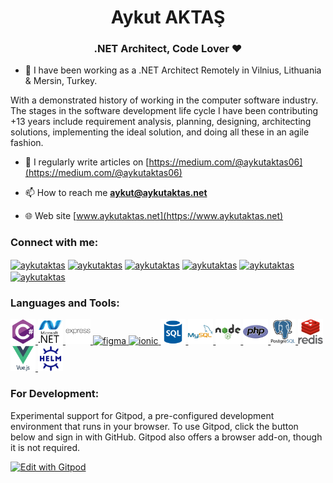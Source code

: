 <h1 align="center">Aykut AKTAŞ</h1>
<h3 align="center">.NET Architect, Code Lover ♥</h3>

- 🔭 I have been working as a .NET Architect Remotely in Vilnius, Lithuania & Mersin, Turkey.

With a demonstrated history of working in the computer software industry. The stages in the software development life cycle I have been contributing +13 years include requirement analysis, planning, designing, architecting solutions, implementing the ideal solution, and doing all these in an agile fashion.

- 📝 I regularly write articles on [https://medium.com/@aykutaktas06](https://medium.com/@aykutaktas06)

- 📫 How to reach me **aykut@aykutaktas.net**

- 🌐 Web site [www.aykutaktas.net](https://www.aykutaktas.net)

<h3 align="left">Connect with me:</h3>
<p align="left">
<a href="https://www.linkedin.com/in/aykut-aktas" target="blank"><img align="center" src="https://cdn.jsdelivr.net/npm/simple-icons@3.0.1/icons/linkedin.svg" alt="aykutaktas" height="30" width="40" /></a>
<a href="https://www.facebook.com/aaykutaktas" target="blank"><img align="center" src="https://cdn.jsdelivr.net/npm/simple-icons@3.0.1/icons/facebook.svg" alt="aykutaktas" height="30" width="40" /></a>
<a href="https://twitter.com/Aykut__Aktas" target="blank"><img align="center" src="https://cdn.jsdelivr.net/npm/simple-icons@3.0.1/icons/twitter.svg" alt="aykutaktas" height="30" width="40" /></a>
<a href="https://www.instagram.com/ayk.aktas" target="blank"><img align="center" src="https://cdn.jsdelivr.net/npm/simple-icons@3.0.1/icons/instagram.svg" alt="aykutaktas" height="30" width="40" /></a>
<a href="https://www.youtube.com/c/AykutAktasGoogle" target="blank"><img align="center" src="https://cdn.jsdelivr.net/npm/simple-icons@3.0.1/icons/youtube.svg" alt="aykutaktas" height="30" width="40" /></a>
<a href="https://medium.com/@aykutaktas06" target="blank"><img align="center" src="https://cdn.jsdelivr.net/npm/simple-icons@3.0.1/icons/medium.svg" alt="aykutaktas" height="30" width="40" /></a>
</p>

<h3 align="left">Languages and Tools:</h3>
<p align="left"> <a href="https://www.w3schools.com/cs/" target="_blank"> <img src="https://raw.githubusercontent.com/devicons/devicon/master/icons/csharp/csharp-original.svg" alt="csharp" width="40" height="40"/> </a> <a href="https://dotnet.microsoft.com/" target="_blank"> <img src="https://raw.githubusercontent.com/devicons/devicon/master/icons/dot-net/dot-net-original-wordmark.svg" alt="dotnet" width="40" height="40"/> </a> <a href="https://expressjs.com" target="_blank"> <img src="https://raw.githubusercontent.com/devicons/devicon/master/icons/express/express-original-wordmark.svg" alt="express" width="40" height="40"/> </a> <a href="https://www.figma.com/" target="_blank"> <img src="https://www.vectorlogo.zone/logos/figma/figma-icon.svg" alt="figma" width="40" height="40"/> </a> 
<a href="https://ionicframework.com" target="_blank"> 
<img src="https://upload.wikimedia.org/wikipedia/commons/d/d1/Ionic_Logo.svg" alt="ionic" width="40" height="40"/> </a> <a href="https://www.microsoft.com/en-us/sql-server" target="_blank"> 
<img src="https://raw.githubusercontent.com/devicons/devicon/master/icons/azuresqldatabase/azuresqldatabase-plain.svg" alt="mssql" width="40" height="40"/> </a> <a href="https://www.mysql.com/" target="_blank"> 
<img src="https://raw.githubusercontent.com/devicons/devicon/master/icons/mysql/mysql-original-wordmark.svg" alt="mysql" width="40" height="40"/> </a> <a href="https://nodejs.org" target="_blank"> 
<img src="https://raw.githubusercontent.com/devicons/devicon/master/icons/nodejs/nodejs-original-wordmark.svg" alt="nodejs" width="40" height="40"/> </a> <a href="https://www.php.net" target="_blank"> 
<img src="https://raw.githubusercontent.com/devicons/devicon/master/icons/php/php-original.svg" alt="php" width="40" height="40"/> </a> 
<a href="https://www.postgresql.org" target="_blank"> <img src="https://raw.githubusercontent.com/devicons/devicon/master/icons/postgresql/postgresql-original-wordmark.svg" alt="postgresql" width="40" height="40"/> </a> 
<a href="https://redis.io" target="_blank"> <img src="https://raw.githubusercontent.com/devicons/devicon/master/icons/redis/redis-original-wordmark.svg" alt="redis" width="40" height="40"/> </a> 
<a href="https://vuejs.org/" target="_blank"> <img src="https://raw.githubusercontent.com/devicons/devicon/master/icons/vuejs/vuejs-original-wordmark.svg" alt="vuejs" width="40" height="40"/> </a> 
<a href="https://www.adobe.com/products/xd.html" target="_blank"> <img src="https://raw.githubusercontent.com/devicons/devicon/master/icons/helm/helm-original.svg" alt="helm" width="40" height="40"/> </a>
</p>

<h3 align="left">For Development:</h3>
Experimental support for Gitpod, a pre-configured development
environment that runs in your browser. To use Gitpod, click the button below and
sign in with GitHub. Gitpod also offers a browser add-on, though it is not required.

[![Edit with Gitpod](https://gitpod.io/button/open-in-gitpod.svg)](https://gitpod.io/#https://github.com/badges/shields)
